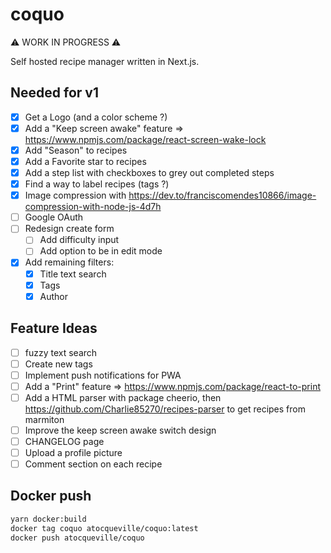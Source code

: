 # coquo

⚠️ WORK IN PROGRESS ⚠️

Self hosted recipe manager written in Next.js.

## Needed for v1

- [x] Get a Logo (and a color scheme ?)
- [x] Add a "Keep screen awake" feature => https://www.npmjs.com/package/react-screen-wake-lock
- [x] Add "Season" to recipes
- [x] Add a Favorite star to recipes
- [x] Add a step list with checkboxes to grey out completed steps
- [x] Find a way to label recipes (tags ?)
- [x] Image compression with https://dev.to/franciscomendes10866/image-compression-with-node-js-4d7h
- [ ] Google OAuth
- [ ] Redesign create form
  - [ ] Add difficulty input
  - [ ] Add option to be in edit mode
- [x] Add remaining filters:
  - [x] Title text search
  - [x] Tags
  - [x] Author

## Feature Ideas
- [ ] fuzzy text search
- [ ] Create new tags
- [ ] Implement push notifications for PWA
- [ ] Add a "Print" feature => https://www.npmjs.com/package/react-to-print
- [ ] Add a HTML parser with package cheerio, then https://github.com/Charlie85270/recipes-parser to get recipes from marmiton
- [ ] Improve the keep screen awake switch design
- [ ] CHANGELOG page
- [ ] Upload a profile picture
- [ ] Comment section on each recipe

## Docker push

```bash
yarn docker:build
docker tag coquo atocqueville/coquo:latest
docker push atocqueville/coquo
```
